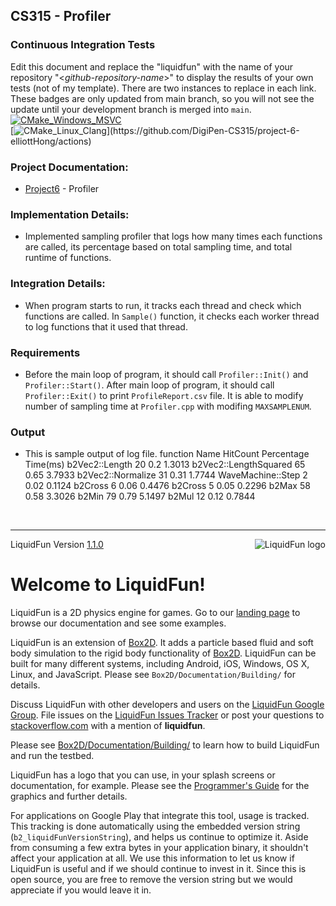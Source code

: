 CS315 - Profiler
----------------

### Continuous Integration Tests  
Edit this document and replace the "liquidfun" with the name of your repository "<_github-repository-name_>" to display the results of your own tests (not of my template). There are two instances to replace in each link. These badges are only updated from main branch, so you will not see the update until your development branch is merged into `main`.  <!-- you can delete this text -->  
[![CMake_Windows_MSVC](https://github.com/DigiPen-CS315/project-6-elliottHong/workflows/CMake_Windows_MSVC/badge.svg)](https://github.com/DigiPen-CS315/project-6-elliottHong/actions)  
[![CMake_Linux_Clang](https://github.com/DigiPen-CS315/project-6-elliottHong/workflows/CMake_Linux_Clang/badge.svg?)](https://github.com/DigiPen-CS315/project-6-elliottHong/actions)  

### Project Documentation: 
- [Project6](https://github.com/DigiPen-CS315/CourseMaterials/tree/main/Projects/Project6)  - Profiler  

### Implementation Details:  
- Implemented sampling profiler that logs how many times each functions are called, its percentage based on total sampling time, and total runtime of functions.

### Integration Details:  
- When program starts to run, it tracks each thread and check which functions are called. In `Sample()` function, it checks each worker thread to log functions that it used that thread.
   
### Requirements  
- Before the main loop of program, it should call `Profiler::Init()` and `Profiler::Start()`. After main loop of program, it should call `Profiler::Exit()` to print `ProfileReport.csv` file. It is able to modify number of sampling time at `Profiler.cpp` with modifing `MAXSAMPLENUM`.

### Output  
- This is sample output of log file.
    function Name          HitCount  Percentage   Time(ms)
    b2Vec2::Length	       20	       0.2	        1.3013
    b2Vec2::LengthSquared	 65	       0.65	        3.7933
    b2Vec2::Normalize	     31	       0.31	        1.7744
    WaveMachine::Step	     2	       0.02	        0.1124
    b2Cross	               6	       0.06	        0.4476
    b2Cross	               5	       0.05	        0.2296
    b2Max	                 58	       0.58	        3.3026
    b2Min	                 79	       0.79	        5.1497
    b2Mul	                 12        0.12	        0.7844


</br>  

* * * * * 

<img src="liquidfun/Box2D/Documentation/Programmers-Guide/html/liquidfun-logo-square-small.png"
alt="LiquidFun logo" style="float:right;" />

LiquidFun Version [1.1.0][]

# Welcome to LiquidFun!

LiquidFun is a 2D physics engine for games.  Go to our
[landing page][] to browse our documentation and see some examples.

LiquidFun is an extension of [Box2D][]. It adds a particle based fluid and soft
body simulation to the rigid body functionality of [Box2D][]. LiquidFun can be
built for many different systems, including Android, iOS, Windows, OS X, Linux,
and JavaScript. Please see `Box2D/Documentation/Building/` for details.

Discuss LiquidFun with other developers and users on the
[LiquidFun Google Group][]. File issues on the [LiquidFun Issues Tracker][]
or post your questions to [stackoverflow.com][] with a mention of
**liquidfun**.

Please see [Box2D/Documentation/Building/][] to learn how to build LiquidFun and
run the testbed.

LiquidFun has a logo that you can use, in your splash screens or documentation,
for example. Please see the [Programmer's Guide][] for the graphics and further
details.

For applications on Google Play that integrate this tool, usage is tracked.
This tracking is done automatically using the embedded version string
(`b2_liquidFunVersionString`), and helps us continue to optimize it. Aside from
consuming a few extra bytes in your application binary, it shouldn't affect
your application at all. We use this information to let us know if LiquidFun
is useful and if we should continue to invest in it. Since this is open
source, you are free to remove the version string but we would appreciate if
you would leave it in.

  [LiquidFun Google Group]: https://groups.google.com/forum/#!forum/liquidfun
  [LiquidFun Issues Tracker]: http://github.com/google/liquidfun/issues
  [stackoverflow.com]: http://www.stackoverflow.com
  [landing page]: http://google.github.io/liquidfun
  [1.1.0]: http://google.github.io/liquidfun/ReleaseNotes.html
  [Box2D]: http://box2d.org
  [Box2D/Documentation/Building/]: http://google.github.io/liquidfun/Building.html
  [Programmer's Guide]: http://google.github.io/liquidfun/Programmers-Guide.html
